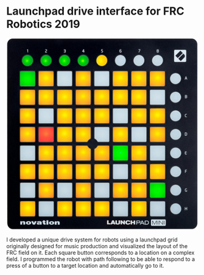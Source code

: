 # Launchpad drive interface for FRC Robotics 2019

![Launchpad Image](/img/launchpadpic.jpg)

I developed a unique drive system for robots using a launchpad grid originally designed for music production and visualized the layout of the FRC field on it. Each square button corresponds to a location on a complex field. I programmed the robot with path following to be able to respond to a press of a button to a target location and automatically go to it.
